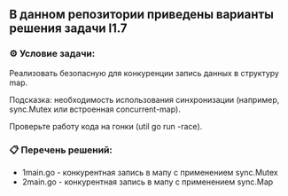 ## В данном репозитории приведены варианты решения задачи l1.7  

### ⚙️ Условие задачи:  

Реализовать безопасную для конкуренции запись данных в структуру map.

Подсказка: необходимость использования синхронизации (например, sync.Mutex или встроенная concurrent-map).

Проверьте работу кода на гонки (util go run -race).

### 📋 Перечень решений:

- 1main.go - конкурентная запись в мапу с применением sync.Mutex  
- 2main.go - конкурентная запись в мапу с применением sync.Map  

